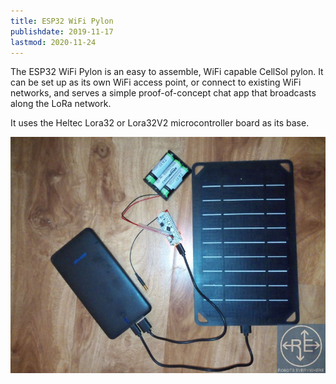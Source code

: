 ```yaml
---
title: ESP32 WiFi Pylon
publishdate: 2019-11-17
lastmod: 2020-11-24
---
```


The ESP32 WiFi Pylon is an easy to assemble, WiFi capable CellSol pylon. It can be set up as its own WiFi access point, or connect to existing WiFi networks,
and serves a simple proof-of-concept chat app that broadcasts along the LoRa network.

It uses the Heltec Lora32 or Lora32V2 microcontroller board as its base.

![A CellSol ESP32 WiFi Pylon, Assembled, No Case](esp32pylon_assembled.jpg)